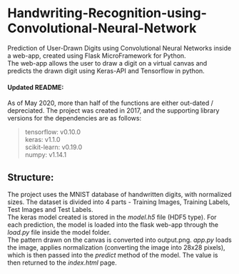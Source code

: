 # Handwriting-Recognition-using-Convolutional-Neural-Network
Prediction of User-Drawn Digits using Convolutional Neural Networks inside a web-app, created using Flask MicroFramework for Python. <br>
The web-app allows the user to draw a digit on a virtual canvas and predicts the drawn digit using Keras-API and Tensorflow in python.

#### Updated README:
As of May 2020, more than half of the functions are either out-dated / depreciated. The project was created in 2017, and the supporting library versions for the dependencies are as follows:
> tensorflow: v0.10.0 <br>
> keras: v1.1.0 <br>
> scikit-learn: v0.19.0 <br>
> numpy: v1.14.1
## Structure:
The project uses the MNIST database of handwritten digits, with normalized sizes. The dataset is divided into 4 parts - Training Images, Training Labels, Test Images and Test Labels. <br>
The keras model created is stored in the *model.h5* file (HDF5 type). For each prediction, the model is loaded into the flask web-app through the *load.py* file inside the model folder. <br>
The pattern drawn on the canvas is converted into output.png. *app.py* loads the image, applies normalization (converting the image into 28x28 pixels), which is then passed into the *predict* method of the model. The value is then returned to the *index.html* page.
